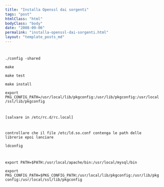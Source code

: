 ```yaml
---
title: "Installa Openssl dai sorgenti"
tags: "post"
htmlClass: "html"
bodyClass: "body"
date: "2008-09-06"
permalink: "installa-openssl-dai-sorgenti.html"
layout: "template_posts_md"
---
```

<p><code></p>
<p>./config -shared<br />
make<br />
make test<br />
make install<br />
export PKG_CONFIG_PATH=/usr/local/lib/pkgconfig:/usr/lib/pkgconfig:/usr/local/ssl/lib/pkgconfig</p>
<p>[salvare in /etc/rc.d/rc.local]</p>
<p>controllare che il file /etc/ld.so.conf contenga le path delle librerie epoi lanciare<br />
ldconfig</p>
<p>export PATH=$PATH:/usr/local/apache/bin:/usr/local/mysql/bin<br />
export PKG_CONFIG_PATH=$PKG_CONFIG_PATH:/usr/local/lib/pkgconfig:/usr/lib/pkgconfig:/usr/local/ssl/lib/pkgconfig<br />
</code></p>
